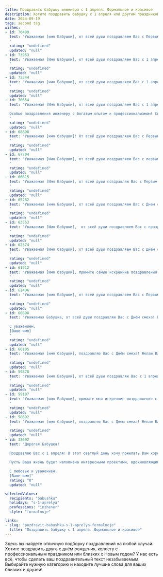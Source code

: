 ```yaml
---
title: Поздравить бабушку инженера с 1 апреля. Формальное и красивое
description: Хотите поздравить бабушку с 1 апреля или другим праздником? Наш ИИ создаст незабываемое поздравление, а вы обязательно выделитесь среди других.  
date: 2024-09-19
tags: second tag
wishes:
- id: 76489
  text: "Уважаемая [имя Бабушки], от всей души поздравляем Вас с Первым апреля! Желаем Вам крепкого здоровья, бодрости духа и неиссякаемой энергии. Пусть Ваш богатый инженерный опыт всегда приносит пользу и радость, а жизнь будет наполнена счастьем и вдохновением!
  "
  rating: "undefined"
  updated: "null"
- id: 73953
  text: "Уважаемая [Имя Бабушки], от всей души поздравляем Вас с 1 апреля - Днем смеха! Пусть этот день принесет Вам море позитива, радости и улыбок. Желаем Вам крепкого здоровья, неиссякаемого оптимизма и новых творческих достижений в Вашей инженерной деятельности!
  "
  rating: "undefined"
  updated: "null"
- id: 72344
  text: "Уважаемая [имя Бабушки], от всей души поздравляем Вас с 1 апреля! Желаем Вам крепкого здоровья,  радости, благополучия и неиссякаемой энергии. Пусть  профессиональный опыт  инженера  всегда  приносит  Вам  удовлетворение,  а  каждый  день  будет  наполнен  яркими  моментами.  С праздником!
  "
  rating: "undefined"
  updated: "null"
- id: 70654
  text: "Уважаемая [Имя Бабушки], от всей души поздравляем Вас с 1 апреля! Желаем Вам крепкого здоровья, оптимизма и весеннего настроения. Пусть этот день принесет Вам много радости и приятных сюрпризов.
  
  Особые поздравления инженеру с богатым опытом и профессионализмом! Спасибо за Ваш труд и вклад в науку и технику.
  "
  rating: "undefined"
  updated: "null"
- id: 68898
  text: "Уважаемая [имя бабушки]! От всей души поздравляем Вас с Первым апреля! Желаем Вам крепкого здоровья, неиссякаемого оптимизма и благополучия. Пусть Ваша инженерная мудрость и талант продолжают вдохновлять и приносить радость!
  "
  rating: "undefined"
  updated: "null"
- id: 67704
  text: "Уважаемая [Имя Бабушки], от всей души поздравляем Вас с первым апреля! Желаем Вам крепкого здоровья, творческих успехов в Вашей инженерной деятельности, неиссякаемой энергии и радости в каждый день! Пусть Ваша жизнь будет наполнена приятными моментами, а все начинания будут успешными!
  "
  rating: "undefined"
  updated: "null"
- id: 66615
  text: "Уважаемая [Имя Бабушки], от всей души поздравляю Вас с Первым апреля! Желаю Вам крепкого здоровья, бодрости духа и творческих успехов в Вашей инженерной деятельности. Пусть каждый день приносит Вам радость и новые открытия!
  "
  rating: "undefined"
  updated: "null"
- id: 65282
  text: "Уважаемая [имя Бабушки], от всей души поздравляем Вас с Днем смеха! Желаем Вам крепкого здоровья, оптимизма и позитивного отношения к жизни, пусть каждый день будет наполнен радостью и улыбками! Пусть ваш богатый инженерный опыт и мудрость продолжают вдохновлять и приносить пользу окружающим.
  "
  rating: "undefined"
  updated: "null"
- id: 63553
  text: "Уважаемая [Имя Бабушки],  от всей души поздравляем Вас с праздником 1 апреля! Желаем Вам крепкого здоровья,  неиссякаемой энергии и  веселого настроения. Пусть каждый день будет наполнен  радостью и  успехами, а  Ваша  мудрость и  опыт  всегда будут  в  почёте!
  "
  rating: "undefined"
  updated: "null"
- id: 62374
  text: "Уважаемая [Имя бабушки], от всей души поздравляем Вас с Днем смеха! Желаем Вам, чтобы этот день был наполнен радостью, юмором и приятными моментами. Пусть Ваша мудрость и инженерный талант всегда будут источником вдохновения для нас. Здоровья Вам, благополучия и  многих счастливых лет!
  "
  rating: "undefined"
  updated: "null"
- id: 61912
  text: "Уважаемая [Имя бабушки], примите самые искренние поздравления с Днём смеха! Желаю Вам крепкого здоровья, оптимизма, весеннего настроения и  ярких моментов в жизни. Пусть Ваш богатый инженерный опыт и знания всегда приносят Вам удовлетворение и радость. С праздником!
  "
  rating: "undefined"
  updated: "null"
- id: 61406
  text: "Уважаемая [имя Бабушки], от всей души поздравляем Вас с Первым апреля! Желаем Вам крепкого здоровья, оптимизма и ярких впечатлений в этот весенний день. Пусть Ваш богатый инженерный опыт и талант продолжают приносить пользу и вдохновение!
  "
  rating: "undefined"
  updated: "null"
- id: 60898
  text: "Уважаемая Бабушка, от всей души поздравляю Вас с Днём смеха! Желаю Вам крепкого здоровья, бодрости духа и бесконечного оптимизма. Пусть Ваша жизнь будет наполнена радостью, теплом и любовью близких.
  
  С уважением,
  [Ваше имя]
  "
  rating: "undefined"
  updated: "null"
- id: 60105
  text: "Уважаемая [имя бабушки], поздравляю Вас с Днём смеха! Желаю Вам крепкого здоровья, оптимизма и хорошего настроения. Пусть этот день принесет Вам много радости и позитивных эмоций!
  "
  rating: "undefined"
  updated: "null"
- id: 59878
  text: "Уважаемая [имя Бабушки], от всей души поздравляю Вас с 1 апреля! Желаю Вам крепкого здоровья, бодрости духа и творческого вдохновения. Пусть Ваш богатый инженерный опыт и талант всегда приносят Вам удовлетворение и радость. Счастья и благополучия в этот день и всегда!
  "
  rating: "undefined"
  updated: "null"
- id: 59187
  text: "Уважаемая [имя Бабушки], примите мои искренние поздравления с Днём инженера! Желаю Вам крепкого здоровья, неиссякаемой энергии, новых творческих идей и успехов во всех начинаниях! Пусть каждый день приносит Вам радость и удовлетворение от Вашей профессиональной деятельности.
  "
  rating: "undefined"
  updated: "null"
- id: 58692
  text: "Уважаемая [имя бабушки], поздравляю Вас с Днем смеха! Желаю Вам крепкого здоровья, благополучия и оптимизма. Пусть Ваш инженерный талант и богатый опыт приносят Вам радость и удовлетворение. Счастья Вам и долгих лет жизни!
  "
  rating: "undefined"
  updated: "null"
- id: 38692
  text: "Дорогая Бабушка!
  
  Поздравляю Вас с 1 апреля! В этот светлый день хочу пожелать Вам хорошего настроения, радости и море улыбок. Как инженер, Вы всегда находили уникальные решения и создавали что-то прекрасное, и я уверен(а), что аналогично, Вы способны находить радость в каждом дне.
  
  Пусть Ваша жизнь будет наполнена интересными проектами, вдохновляющими идеями и теплом близких. Желаю здоровья, благополучия и новых творческих свершений!
  
  С любовью и уважением,
  [Ваше имя]"
  rating: "0"
  updated: "null"

selectedValues:
  recipients: "babushku"
  holidays: "s-1-aprelya"
  professions: "inzhener"
  style: "formalnoje"

links:
- slug: "pozdravit-babushku-s-1-aprelya-formalnoje"
  title: "Поздравить бабушку с 1 апреля. Формальное и красивое"
---
```


Здесь вы найдете отличную подборку поздравлений на любой случай. 
Хотите поздравить друга с днём рождения, коллегу с профессиональным праздником или близких с Новым годом? У нас есть всё, чтобы сделать ваш поздравительный текст незабываемым. Выбирайте нужную категорию и находите лучшие слова для ваших близких и друзей!
